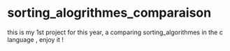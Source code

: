 # sorting_alogrithmes_comparaison
this is my 1st project for this year, a comparing sorting_algorithmes in the c language , enjoy it !
